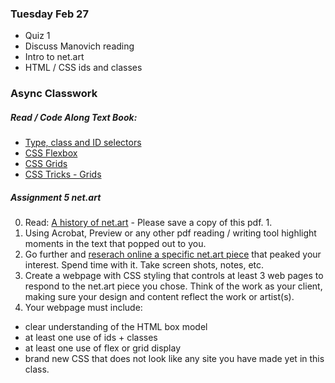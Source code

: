  ### Tuesday Feb 27
* Quiz 1
* Discuss Manovich reading
* Intro to net.art
* HTML / CSS ids and classes

### Async Classwork
##### Read / Code Along Text Book:
* [Type, class and ID selectors](https://developer.mozilla.org/en-US/docs/Learn/CSS/Building_blocks/Selectors/Type_Class_and_ID_Selectors)
* [CSS Flexbox](https://developer.mozilla.org/en-US/docs/Learn/CSS/CSS_layout/Flexbox)
* [CSS Grids](https://developer.mozilla.org/en-US/docs/Learn/CSS/CSS_layout/Grids)
* [CSS Tricks - Grids](https://css-tricks.com/snippets/css/complete-guide-grid/)
 
 ##### Assignment 5 net.art
0. Read: [A history of net.art](https://oldobjectsnewideas.com/_reading/greene_netart.pdf) - Please save a copy of this pdf. 1. 
1. Using Acrobat, Preview or any other pdf reading / writing tool highlight moments in the text that popped out to you. 
2. Go further and [reserach online a specific net.art piece](https://anthology.rhizome.org/) that peaked your interest. Spend time with it. Take screen shots, notes, etc. 
3. Create a webpage with CSS styling that controls at least 3 web pages to respond to the net.art piece you chose. Think of the work as your client, making sure your design and content reflect the work or artist(s).
4. Your webpage must include:
  * clear understanding of the HTML box model
  * at least one use of ids + classes
  * at least one use of flex or grid display
  * brand new CSS that does not look like any site you have made yet in this class. 

